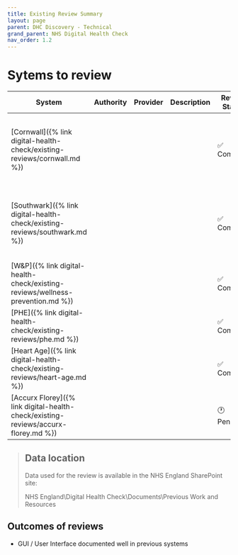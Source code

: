 ```yaml
---
title: Existing Review Summary
layout: page
parent: DHC Discovery - Technical
grand_parent: NHS Digital Health Check
nav_order: 1.2
---
```





# Sytems to review

| System                                                                              | Authority | Provider | Description | Review Status | Summary                                                                         |
| ----------------------------------------------------------------------------------- | --------- | -------- | ----------- | ------------- | ------------------------------------------------------------------------------- |
| [Cornwall]({% link digital-health-check/existing-reviews/cornwall.md  %})           |           |          |             | ✅ Complete    | No technical architecture provided. Only SOP and high level process.            |
| [Southwark]({% link digital-health-check/existing-reviews/southwark.md  %})         |           |          |             | ✅ Complete     | High level and brief technical discussion. Give some thought to GP integration. |
| [W&P]({% link digital-health-check/existing-reviews/wellness-prevention.md  %})     |           |          |             | ✅ Complete  |                                                                                 |
| [PHE]({% link digital-health-check/existing-reviews/phe.md  %})                     |           |          |             | ✅ Complete  |                                                                                 |
| [Heart Age]({% link digital-health-check/existing-reviews/heart-age.md  %})         |           |          |             | ✅ Complete    |                                                                                 |
| [Accurx Florey]({% link digital-health-check/existing-reviews/accurx-florey.md  %}) |           |          |             | 🕐 Pending     |                                                                                 |

> ## Data location
> 
> Data used for the review is available in the NHS England SharePoint site:
>
> NHS England\Digital Health Check\Documents\Previous Work and Resources

## Outcomes of reviews
- GUI / User Interface documented well in previous systems